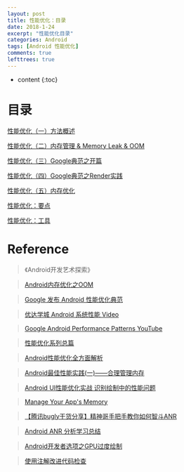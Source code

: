 ```yaml
---
layout: post
title: 性能优化：目录
date: 2018-1-24
excerpt: "性能优化目录"
categories: Android
tags: [Android 性能优化]
comments: true
lefttrees: true
---
```


* content
{:toc}




# 目录


[性能优化（一）方法概述](http://vivianking6855.github.io/2017/02/27/Android-optimization-1-method/)

[性能优化（二）内存管理 & Memory Leak & OOM](http://vivianking6855.github.io/2017/02/27/Android-optimization-2-OOM/)

[性能优化（三）Google典范之开篇](http://vivianking6855.github.io/2017/03/13/Android-optimization-3-Google-Publish/)

[性能优化（四）Google典范之Render实践](http://vivianking6855.github.io/2017/03/14/Android-optimization-4-Google-Publish-Render/)

[性能优化（五）内存优化](http://vivianking6855.github.io/2018/03/05/Android-optimization-5-Memory/)

[性能优化：要点](http://vivianking6855.github.io/2018/01/24/Android-optimization-critical/)

[性能优化：工具](http://vivianking6855.github.io/2017/12/26/Android-optimization-Tool/)


# Reference

> 《Android开发艺术探索》

> [Android内存优化之OOM](http://www.csdn.net/article/2015-09-18/2825737/5)

> [Google 发布 Android 性能优化典范](http://www.oschina.net/news/60157/android-performance-patterns?sid=07vbqo00ovnh233e0ain6ue5a6)

> [优达学城 Android 系统性能 Video](https://cn.udacity.com/course/android-performance--ud825)

> [Google Android Performance Patterns YouTube ](https://www.youtube.com/playlist?list=PLWz5rJ2EKKc9CBxr3BVjPTPoDPLdPIFCE)

> [性能优化系列总篇](http://www.trinea.cn/android/database-performance/)

> [Android性能优化全方面解析](http://blog.csdn.net/sw950729/article/details/72124008)

> [Android最佳性能实践(一)——合理管理内存 ](http://blog.csdn.net/guolin_blog/article/details/42238627)

> [Android UI性能优化实战 识别绘制中的性能问题](http://blog.csdn.net/lmj623565791/article/details/45556391/)

> [Manage Your App's Memory](https://developer.android.google.cn/topic/performance/memory.html)

> [【腾讯bugly干货分享】精神哥手把手教你如何智斗ANR](http://blog.csdn.net/tencent_bugly/article/details/46650675)
 
> [Android ANR 分析学习总结](http://blog.csdn.net/nothingl3/article/details/52800182)

> [Android开发者选项之GPU过度绘制](http://blog.csdn.net/u012209506/article/details/52788099)

> [使用注解改进代码检查](https://developer.android.com/studio/write/annotations.html)